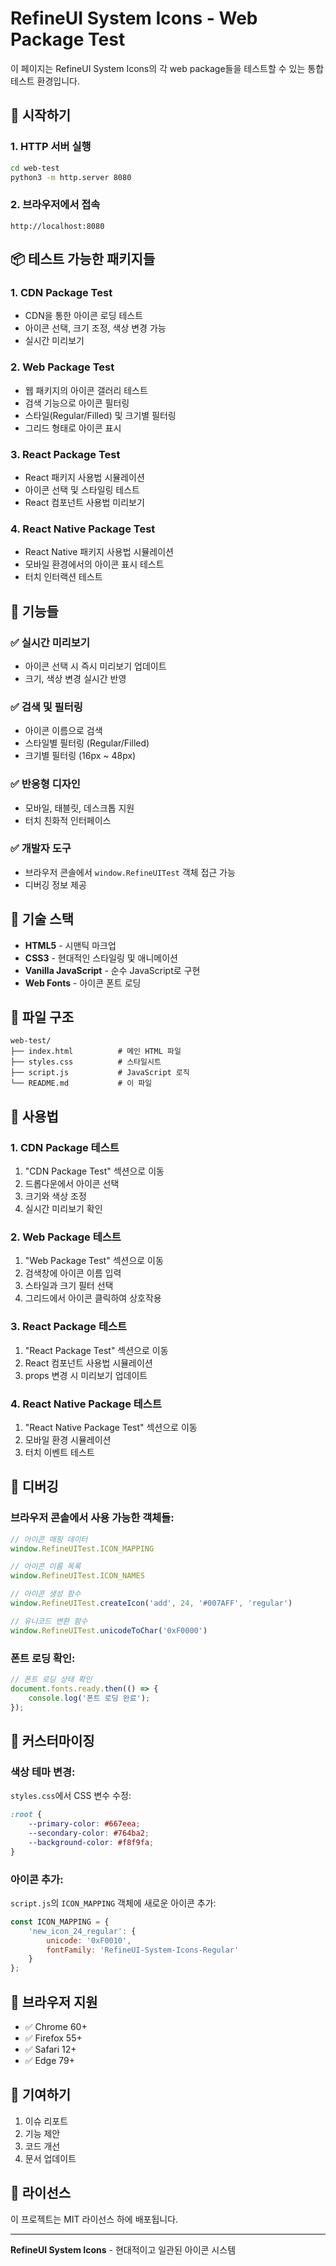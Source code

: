 # RefineUI System Icons - Web Package Test

이 페이지는 RefineUI System Icons의 각 web package들을 테스트할 수 있는 통합 테스트 환경입니다.

## 🚀 시작하기

### 1. HTTP 서버 실행
```bash
cd web-test
python3 -m http.server 8080
```

### 2. 브라우저에서 접속
```
http://localhost:8080
```

## 📦 테스트 가능한 패키지들

### 1. **CDN Package Test**
- CDN을 통한 아이콘 로딩 테스트
- 아이콘 선택, 크기 조정, 색상 변경 가능
- 실시간 미리보기

### 2. **Web Package Test**
- 웹 패키지의 아이콘 갤러리 테스트
- 검색 기능으로 아이콘 필터링
- 스타일(Regular/Filled) 및 크기별 필터링
- 그리드 형태로 아이콘 표시

### 3. **React Package Test**
- React 패키지 사용법 시뮬레이션
- 아이콘 선택 및 스타일링 테스트
- React 컴포넌트 사용법 미리보기

### 4. **React Native Package Test**
- React Native 패키지 사용법 시뮬레이션
- 모바일 환경에서의 아이콘 표시 테스트
- 터치 인터랙션 테스트

## 🎨 기능들

### ✅ **실시간 미리보기**
- 아이콘 선택 시 즉시 미리보기 업데이트
- 크기, 색상 변경 실시간 반영

### ✅ **검색 및 필터링**
- 아이콘 이름으로 검색
- 스타일별 필터링 (Regular/Filled)
- 크기별 필터링 (16px ~ 48px)

### ✅ **반응형 디자인**
- 모바일, 태블릿, 데스크톱 지원
- 터치 친화적 인터페이스

### ✅ **개발자 도구**
- 브라우저 콘솔에서 `window.RefineUITest` 객체 접근 가능
- 디버깅 정보 제공

## 🔧 기술 스택

- **HTML5** - 시맨틱 마크업
- **CSS3** - 현대적인 스타일링 및 애니메이션
- **Vanilla JavaScript** - 순수 JavaScript로 구현
- **Web Fonts** - 아이콘 폰트 로딩

## 📁 파일 구조

```
web-test/
├── index.html          # 메인 HTML 파일
├── styles.css          # 스타일시트
├── script.js           # JavaScript 로직
└── README.md           # 이 파일
```

## 🎯 사용법

### 1. **CDN Package 테스트**
1. "CDN Package Test" 섹션으로 이동
2. 드롭다운에서 아이콘 선택
3. 크기와 색상 조정
4. 실시간 미리보기 확인

### 2. **Web Package 테스트**
1. "Web Package Test" 섹션으로 이동
2. 검색창에 아이콘 이름 입력
3. 스타일과 크기 필터 선택
4. 그리드에서 아이콘 클릭하여 상호작용

### 3. **React Package 테스트**
1. "React Package Test" 섹션으로 이동
2. React 컴포넌트 사용법 시뮬레이션
3. props 변경 시 미리보기 업데이트

### 4. **React Native Package 테스트**
1. "React Native Package Test" 섹션으로 이동
2. 모바일 환경 시뮬레이션
3. 터치 이벤트 테스트

## 🐛 디버깅

### 브라우저 콘솔에서 사용 가능한 객체들:
```javascript
// 아이콘 매핑 데이터
window.RefineUITest.ICON_MAPPING

// 아이콘 이름 목록
window.RefineUITest.ICON_NAMES

// 아이콘 생성 함수
window.RefineUITest.createIcon('add', 24, '#007AFF', 'regular')

// 유니코드 변환 함수
window.RefineUITest.unicodeToChar('0xF0000')
```

### 폰트 로딩 확인:
```javascript
// 폰트 로딩 상태 확인
document.fonts.ready.then(() => {
    console.log('폰트 로딩 완료');
});
```

## 🎨 커스터마이징

### 색상 테마 변경:
`styles.css`에서 CSS 변수 수정:
```css
:root {
    --primary-color: #667eea;
    --secondary-color: #764ba2;
    --background-color: #f8f9fa;
}
```

### 아이콘 추가:
`script.js`의 `ICON_MAPPING` 객체에 새로운 아이콘 추가:
```javascript
const ICON_MAPPING = {
    'new_icon_24_regular': { 
        unicode: '0xF0010', 
        fontFamily: 'RefineUI-System-Icons-Regular' 
    }
};
```

## 📱 브라우저 지원

- ✅ Chrome 60+
- ✅ Firefox 55+
- ✅ Safari 12+
- ✅ Edge 79+

## 🤝 기여하기

1. 이슈 리포트
2. 기능 제안
3. 코드 개선
4. 문서 업데이트

## 📄 라이선스

이 프로젝트는 MIT 라이선스 하에 배포됩니다.

---

**RefineUI System Icons** - 현대적이고 일관된 아이콘 시스템
